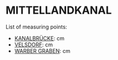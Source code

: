 # MITTELLANDKANAL

List of measuring points:

* [KANALBRÜCKE](./KANALBRUECKE): <Value topic="rivers/pegel-online/MLK/KANALBRUECKE/measurementValue"/> cm
* [VELSDORF](./VELSDORF): <Value topic="rivers/pegel-online/MLK/VELSDORF/measurementValue"/> cm
* [WARBER GRABEN](./WARBER-GRABEN): <Value topic="rivers/pegel-online/MLK/WARBER-GRABEN/measurementValue"/> cm
